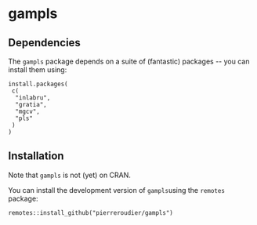 # gampls

## Dependencies

The `gampls` package depends on a suite of (fantastic) packages -- you can install them using:

```
install.packages(
 c(
  "inlabru",
  "gratia",
  "mgcv",
  "pls"
 )
)
```

## Installation

Note that `gampls` is not (yet) on CRAN.

You can install the development version of `gampls`using the `remotes` package:

```
remotes::install_github("pierreroudier/gampls")
```

